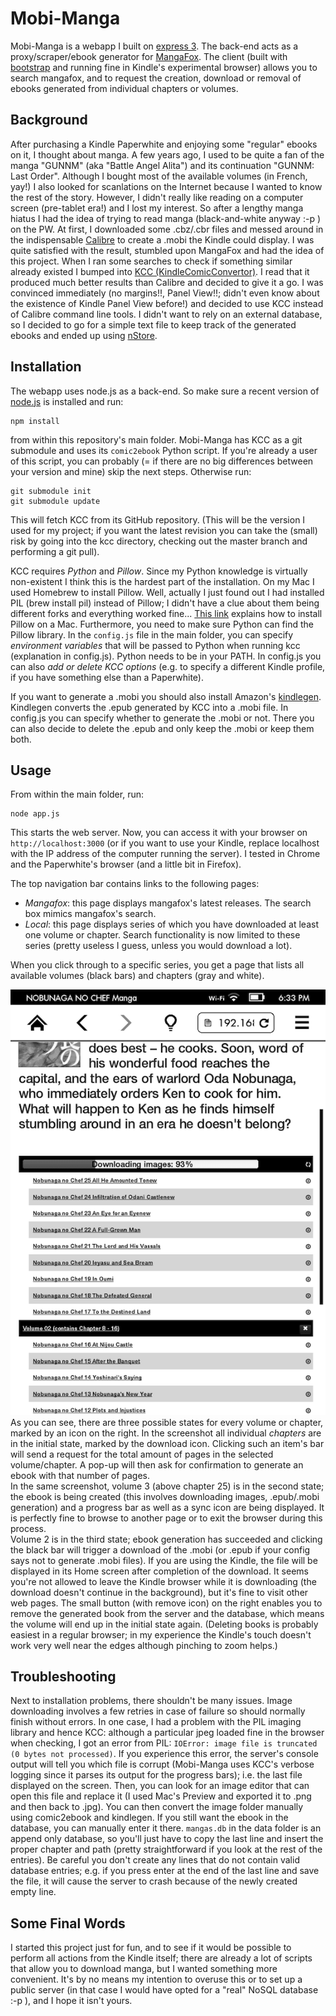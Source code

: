 # Mobi-Manga

Mobi-Manga is a webapp I built on [express 3](https://github.com/visionmedia/express/). The back-end acts as a proxy/scraper/ebook generator for [MangaFox](http://mangafox.me). The client (built with [bootstrap](https://github.com/twitter/bootstrap) and running fine in Kindle's experimental browser) allows you to search mangafox, and to request the creation, download or removal of ebooks generated from individual chapters or volumes.

## Background

After purchasing a Kindle Paperwhite and enjoying some "regular" ebooks on it, I thought about manga. A few years ago, I used to be quite a fan of the manga "GUNNM" (aka "Battle Angel Alita") and its continuation "GUNNM: Last Order". Although I bought most of the available volumes (in French, yay!) I also looked for scanlations on the Internet because I wanted to know the rest of the story. However, I didn't really like reading on a computer screen (pre-tablet era!) and I lost my interest. So after a lengthy manga hiatus I had the idea of trying to read manga (black-and-white anyway :-p ) on the PW. At first, I downloaded some .cbz/.cbr files and messed around in the indispensable [Calibre](http://calibre-ebook.com/) to create a .mobi the Kindle could display. I was quite satisfied with the result, stumbled upon MangaFox and had the idea of this project. When I ran some searches to check if something similar already existed I bumped into [KCC (KindleComicConvertor)](https://github.com/ciromattia/kcc). I read that it produced much better results than Calibre and decided to give it a go. I was convinced immediately (no margins!!, Panel View!!; didn't even know about the existence of Kindle Panel View before!) and decided to use KCC instead of Calibre command line tools. I didn't want to rely on an external database, so I decided to go for a simple text file to keep track of the generated ebooks and ended up using [nStore](https://github.com/creationix/nstore).

## Installation

The webapp uses node.js as a back-end. So make sure a recent version of [node.js](http://nodejs.org/ "Node.js") is installed and run:

    npm install

from within this repository's main folder. Mobi-Manga has KCC as a git submodule and uses its `comic2ebook` Python script. If you're already a user of this script, you can probably (= if there are no big differences between your version and mine) skip the next steps. Otherwise run:

    git submodule init
    git submodule update

This will fetch KCC from its GitHub repository. (This will be the version I used for my project; if you want the latest revision you can take the (small) risk by going into the kcc directory, checking out the master branch and performing a git pull).

KCC requires *Python* and *Pillow*. Since my Python knowledge is virtually non-existent I think this is the hardest part of the installation. On my Mac I used Homebrew to install Pillow. Well, actually I just found out I had installed PIL (brew install pil) instead of Pillow; I didn't have a clue about them being different forks and everything worked fine... [This link](http://www.derekkwok.net/2013/02/installing-pillow-pil-for-os-x-1/) explains how to install Pillow on a Mac.
Furthermore, you need to make sure Python can find the Pillow library. In the `config.js` file in the main folder, you can specify *environment variables* that will be passed to Python when running kcc (explanation in config.js). Python needs to be in your PATH.
In config.js you can also *add or delete KCC options* (e.g. to specify a different Kindle profile, if you have something else than a Paperwhite).

If you want to generate a .mobi you should also install Amazon's [kindlegen](http://www.amazon.com/gp/feature.html?ie=UTF8&docId=1000765211). Kindlegen converts the .epub generated by KCC into a .mobi file. In config.js you can specify whether to generate the .mobi or not.
There you can also decide to delete the .epub and only keep the .mobi or keep them both.

## Usage

From within the main folder, run:

    node app.js

This starts the web server. Now, you can access it with your browser on `http://localhost:3000` (or if you want to use your Kindle, replace localhost with the IP address of the computer running the server). I tested in Chrome and the Paperwhite's browser (and a little bit in Firefox).

The top navigation bar contains links to the following pages:
* *Mangafox*: this page displays mangafox's latest releases. The search box mimics mangafox's search.
* *Local*: this page displays series of which you have downloaded at least one volume or chapter. Search functionality is now limited to these series (pretty useless I guess, unless you would download a lot).

When you click through to a specific series, you get a page that lists all available volumes (black bars) and chapters (gray and white).

![Screenshot](public/images/screenshot.png)
As you can see, there are three possible states for every volume or chapter, marked by an icon on the right. In the screenshot all individual *chapters* are in the initial state, marked by the download icon. Clicking such an item's bar will send a request for the total amount of pages in the selected volume/chapter. A pop-up will then ask for confirmation to generate an ebook with that number of pages.<br/>
In the same screenshot, volume 3 (above chapter 25) is in the second state; the ebook is being created (this involves downloading images, .epub/.mobi generation) and a progress bar as well as a sync icon are being displayed. It is perfectly fine to browse to another page or to exit the browser during this process.<br/>
Volume 2 is in the third state; ebook generation has succeeded and clicking the black bar will trigger a download of the .mobi (or .epub if your config says not to generate .mobi files). If you are using the Kindle, the file will be displayed in its Home screen after completion of the download. It seems you're not allowed to leave the Kindle browser while it is downloading (the download doesn't continue in the background), but it's fine to visit other web pages. The small button (with remove icon) on the right enables you to remove the generated book from the server and the database, which means the volume will end up in the initial state again. (Deleting books is probably easiest in a regular browser; in my experience the Kindle's touch doesn't work very well near the edges although pinching to zoom helps.)

## Troubleshooting

Next to installation problems, there shouldn't be many issues. Image downloading involves a few retries in case of failure so should normally finish without errors. In one case, I had a problem with the PIL imaging library and hence KCC: although a particular jpeg loaded fine in the browser when checking, I got an error from PIL: `IOError: image file is truncated (0 bytes not processed)`. If you experience this error, the server's console output will tell you which file is corrupt (Mobi-Manga uses KCC's verbose logging since it parses its output for the progress bars); i.e. the last file displayed on the screen. Then, you can look for an image editor that can open this file and replace it (I used Mac's Preview and exported it to .png and then back to .jpg). You can then convert the image folder manually using comic2ebook and kindlegen. If you still want the ebook in the database, you can manually enter it there. `mangas.db` in the data folder is an append only database, so you'll just have to copy the last line and insert the proper chapter and path (pretty straightforward if you look at the rest of the entries). Be careful you don't create any lines that do not contain valid database entries; e.g. if you press enter at the end of the last line and save the file, it will cause the server to crash because of the newly created empty line.

## Some Final Words

I started this project just for fun, and to see if it would be possible to perform all actions from the Kindle itself; there are already a lot of scripts that allow you to download manga, but I wanted something more convenient. It's by no means my intention to overuse this or to set up a public server (in that case I would have opted for a "real" NoSQL database :-p ), and I hope it isn't yours.
